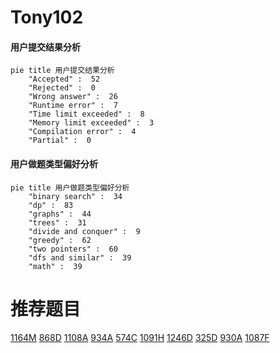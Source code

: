 # Tony102

<!-- tabs:start -->



#### **用户提交结果分析**

```mermaid
pie title 用户提交结果分析
    "Accepted" :  52
    "Rejected" :  0
    "Wrong answer" :  26
    "Runtime error" :  7
    "Time limit exceeded" :  8
    "Memory limit exceeded" :  3
    "Compilation error" :  4
    "Partial" :  0
```

#### **用户做题类型偏好分析**

```mermaid
pie title 用户做题类型偏好分析
    "binary search" :  34
    "dp" :  83
    "graphs" :  44
    "trees" :  31
    "divide and conquer" :  9
    "greedy" :  62
    "two pointers" :  60
    "dfs and similar" :  39
    "math" :  39
```



<!-- tabs:end -->
# 推荐题目
[1164M](https://codeforces.com/contest/1164/problem/M)
[868D](https://codeforces.com/contest/868/problem/D)
[1108A](https://codeforces.com/contest/1108/problem/A)
[934A](https://codeforces.com/contest/934/problem/A)
[574C](https://codeforces.com/contest/574/problem/C)
[1091H](https://codeforces.com/contest/1091/problem/H)
[1246D](https://codeforces.com/contest/1246/problem/D)
[325D](https://codeforces.com/contest/325/problem/D)
[930A](https://codeforces.com/contest/930/problem/A)
[1087F](https://codeforces.com/contest/1087/problem/F)
